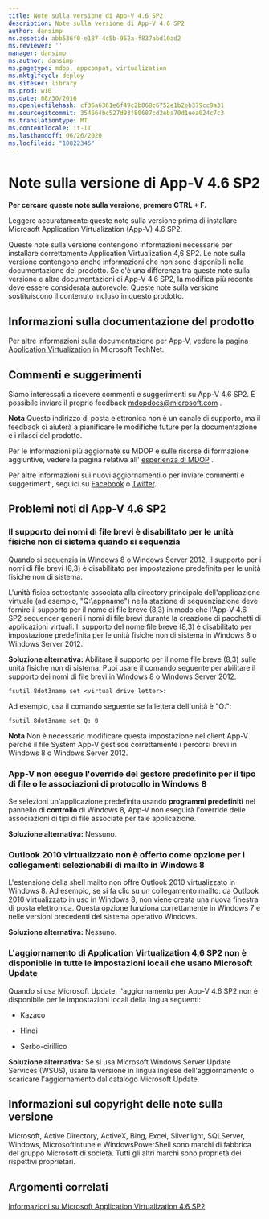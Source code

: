 ```yaml
---
title: Note sulla versione di App-V 4.6 SP2
description: Note sulla versione di App-V 4.6 SP2
author: dansimp
ms.assetid: abb536f0-e187-4c5b-952a-f837abd10ad2
ms.reviewer: ''
manager: dansimp
ms.author: dansimp
ms.pagetype: mdop, appcompat, virtualization
ms.mktglfcycl: deploy
ms.sitesec: library
ms.prod: w10
ms.date: 08/30/2016
ms.openlocfilehash: cf36a6361e6f49c2b868c6752e1b2eb379cc9a31
ms.sourcegitcommit: 354664bc527d93f80687cd2eba70d1eea024c7c3
ms.translationtype: MT
ms.contentlocale: it-IT
ms.lasthandoff: 06/26/2020
ms.locfileid: "10822345"
---
```

# Note sulla versione di App-V 4.6 SP2


**Per cercare queste note sulla versione, premere CTRL + F.**

Leggere accuratamente queste note sulla versione prima di installare Microsoft Application Virtualization (App-V) 4.6 SP2.

Queste note sulla versione contengono informazioni necessarie per installare correttamente Application Virtualization 4,6 SP2. Le note sulla versione contengono anche informazioni che non sono disponibili nella documentazione del prodotto. Se c'è una differenza tra queste note sulla versione e altre documentazioni di App-V 4.6 SP2, la modifica più recente deve essere considerata autorevole. Queste note sulla versione sostituiscono il contenuto incluso in questo prodotto.

## Informazioni sulla documentazione del prodotto


Per altre informazioni sulla documentazione per App-V, vedere la pagina [Application Virtualization](https://go.microsoft.com/fwlink/?LinkID=232982) in Microsoft TechNet.

## Commenti e suggerimenti


Siamo interessati a ricevere commenti e suggerimenti su App-V 4.6 SP2. È possibile inviare il proprio feedback <mdopdocs@microsoft.com> .

**Nota**  Questo indirizzo di posta elettronica non è un canale di supporto, ma il feedback ci aiuterà a pianificare le modifiche future per la documentazione e i rilasci del prodotto.

 

Per le informazioni più aggiornate su MDOP e sulle risorse di formazione aggiuntive, vedere la pagina relativa all' [esperienza di MDOP](https://go.microsoft.com/fwlink/p/?LinkId=236032) .

Per altre informazioni sui nuovi aggiornamenti o per inviare commenti e suggerimenti, seguici su [Facebook](https://go.microsoft.com/fwlink/p/?LinkId=242445) o [Twitter](https://go.microsoft.com/fwlink/p/?LinkId=242447).

## <a href="" id="known-issues-with-app-v-4-6-sp2-"></a>Problemi noti di App-V 4.6 SP2


### Il supporto dei nomi di file brevi è disabilitato per le unità fisiche non di sistema quando si sequenzia

Quando si sequenzia in Windows 8 o Windows Server 2012, il supporto per i nomi di file brevi (8,3) è disabilitato per impostazione predefinita per le unità fisiche non di sistema.

L'unità fisica sottostante associata alla directory principale dell'applicazione virtuale (ad esempio, "Q:\\appname") nella stazione di sequenziazione deve fornire il supporto per il nome di file breve (8,3) in modo che l'App-V 4.6 SP2 sequencer generi i nomi di file brevi durante la creazione di pacchetti di applicazioni virtuali. Il supporto del nome file breve (8,3) è disabilitato per impostazione predefinita per le unità fisiche non di sistema in Windows 8 o Windows Server 2012.

**Soluzione alternativa:** Abilitare il supporto per il nome file breve (8,3) sulle unità fisiche non di sistema. Puoi usare il comando seguente per abilitare il supporto dei nomi di file brevi in Windows 8 o Windows Server 2012.

``` syntax
fsutil 8dot3name set <virtual drive letter>:
```

Ad esempio, usa il comando seguente se la lettera dell'unità è "Q:":

``` syntax
fsutil 8dot3name set Q: 0
```

**Nota**  Non è necessario modificare questa impostazione nel client App-V perché il file System App-V gestisce correttamente i percorsi brevi in Windows 8 o Windows Server 2012.

 

### <a href="" id="-------------app-v-does-not-override-the-default-handler-for-file-type-or-protocol-associations-on-windows-8"></a> App-V non esegue l'override del gestore predefinito per il tipo di file o le associazioni di protocollo in Windows 8

Se selezioni un'applicazione predefinita usando **programmi predefiniti** nel pannello di **controllo** di Windows 8, App-V non eseguirà l'override delle associazioni di tipi di file associate per tale applicazione.

**Soluzione alternativa:** Nessuno.

### Outlook 2010 virtualizzato non è offerto come opzione per i collegamenti selezionabili di mailto in Windows 8

L'estensione della shell mailto non offre Outlook 2010 virtualizzato in Windows 8. Ad esempio, se si fa clic su un collegamento mailto: da Outlook 2010 virtualizzato in uso in Windows 8, non viene creata una nuova finestra di posta elettronica. Questa opzione funziona correttamente in Windows 7 e nelle versioni precedenti del sistema operativo Windows.

**Soluzione alternativa:** Nessuno.

### <a href="" id="-------------application-virtualization-4-6-sp2-update-is-not-offered-on-all-locales-that-use-microsoft-update"></a> L'aggiornamento di Application Virtualization 4,6 SP2 non è disponibile in tutte le impostazioni locali che usano Microsoft Update

Quando si usa Microsoft Update, l'aggiornamento per App-V 4.6 SP2 non è disponibile per le impostazioni locali della lingua seguenti:

-   Kazaco

-   Hindi

-   Serbo-cirillico

**Soluzione alternativa:** Se si usa Microsoft Windows Server Update Services (WSUS), usare la versione in lingua inglese dell'aggiornamento o scaricare l'aggiornamento dal catalogo Microsoft Update.

## Informazioni sul copyright delle note sulla versione


Microsoft, Active Directory, ActiveX, Bing, Excel, Silverlight, SQLServer, Windows, MicrosoftIntune e WindowsPowerShell sono marchi di fabbrica del gruppo Microsoft di società. Tutti gli altri marchi sono proprietà dei rispettivi proprietari.



## Argomenti correlati


[Informazioni su Microsoft Application Virtualization 4.6 SP2](about-microsoft-application-virtualization-46-sp2.md)

 

 






